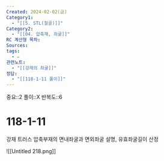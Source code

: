```yaml
---
Created: 2024-02-02(금)
Category1:
  - "[[5. STL(철골)]]"
Category2:
  - "[[04. 압축재, 좌굴]]"
RC 계산형 목차: 
Sources: 
tags:
  - ✏️
관련노트:
  - "[[강재의 좌굴]]"
정답:
  - "[[118-1-11 풀이]]"
---
```

중요::2
풀이::X
반복도::6

#  118-1-11

강재 트러스 압축부재의 면내좌굴과 면외좌굴 설명, 유효좌굴길이 산정

![[Untitled 218.png]]